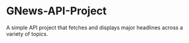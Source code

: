 # GNews-API-Project
A simple API project that fetches and displays major headlines across a variety of topics.
